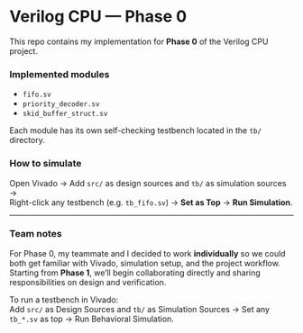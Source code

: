 # Verilog CPU — Phase 0

This repo contains my implementation for **Phase 0** of the Verilog CPU project.

### Implemented modules
- `fifo.sv`
- `priority_decoder.sv`
- `skid_buffer_struct.sv`

Each module has its own self-checking testbench located in the `tb/` directory.

### How to simulate
Open Vivado → Add `src/` as design sources and `tb/` as simulation sources →  
Right-click any testbench (e.g. `tb_fifo.sv`) → **Set as Top** → **Run Simulation**.

---

### Team notes
For Phase 0, my teammate and I decided to work **individually** so we could both get familiar with Vivado, simulation setup, and the project workflow.  
Starting from **Phase 1**, we’ll begin collaborating directly and sharing responsibilities on design and verification.

To run a testbench in Vivado:  
Add `src/` as Design Sources and `tb/` as Simulation Sources → Set any `tb_*.sv` as top → Run Behavioral Simulation.